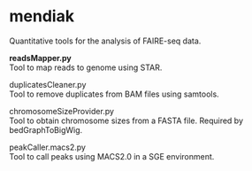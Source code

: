 # mendiak
Quantitative tools for the analysis of FAIRE-seq data.  

**readsMapper.py**  
Tool to map reads to genome using STAR.

duplicatesCleaner.py  
Tool to remove duplicates from BAM files using samtools.

chromosomeSizeProvider.py  
Tool to obtain chromosome sizes from a FASTA file. Required by bedGraphToBigWig.

peakCaller.macs2.py  
Tool to call peaks using MACS2.0 in a SGE environment.
